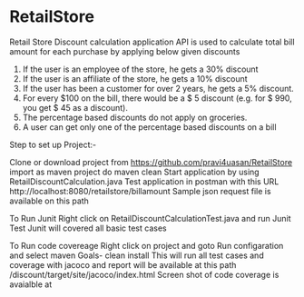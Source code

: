 # RetailStore
Retail Store Discount calculation application
API is used to calculate total bill amount for each purchase by applying below given discounts
1. If	the	user	is	an	employee	of	the	store,	he	gets	a	30%	discount
2. If	the	user	is	an	affiliate	of	the	store,	he	gets	a	10%	discount
3. If	the	user	has	been	a	customer	for	over	2	years,	he	gets	a	5%	discount.
4. For	every	$100	on	the	bill,	there	would	be	a	$	5	discount	(e.g.	for	$	990,	you	get	$	45	as	a	discount).
5. The	percentage	based	discounts	do	not	apply	on	groceries.
6. A	user	can	get	only	one	of	the	percentage	based	discounts	on	a	bill

Step to set up Project:-

Clone or download project from https://github.com/pravi4uasan/RetailStore
import as maven project
do maven clean
Start application by using RetailDiscountCalculation.java
Test application in postman with this URL http://localhost:8080/retailstore/billamount
Sample json request file is available on this path

To Run Junit
Right click on RetailDiscountCalculationTest.java and run Junit Test
Junit will covered all basic test cases

To Run code covereage
Right click on project and goto Run configaration and select maven 
Goals- clean install
This will run all test cases and coverage with jacoco and report will be available at this path
/discount/target/site/jacoco/index.html
Screen shot of code coverage is avaialble at 

